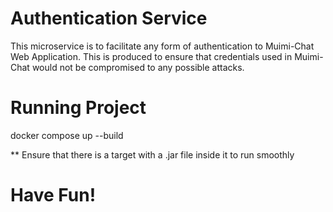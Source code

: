 # Authentication Service

This microservice is to facilitate any form of authentication to Muimi-Chat Web Application. This is produced to ensure that credentials used in Muimi-Chat would not be compromised to any possible attacks.

# Running Project

docker compose up --build


** Ensure that there is a target with a .jar file inside it to run smoothly

# Have Fun!